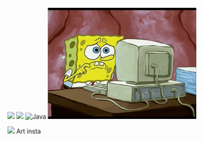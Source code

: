 
<img src="https://img.shields.io/badge/Python-FFD43B?style=for-the-badge&logo=python&logoColor=blue" /> <img src="https://img.shields.io/badge/JavaScript-323330?style=for-the-badge&logo=javascript&logoColor=F7DF1E" /> ![Java](https://img.shields.io/badge/java-%23ED8B00.svg?style=for-the-badge&logo=java&logoColor=white) ![](https://github.com/v0ncent/v0ncent/blob/main/spungbob.gif) 


[![](https://img.shields.io/badge/Instagram-E4405F?style=for-the-badge&logo=instagram&logoColor=white)](https://www.instagram.com/v0ncent/)
Art insta
